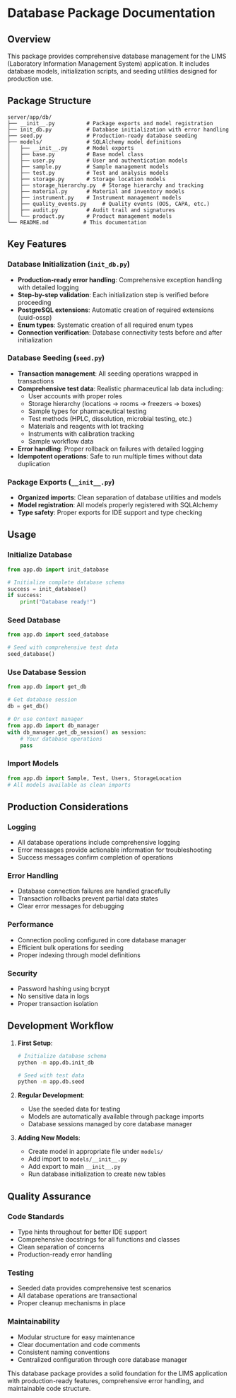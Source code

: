 # Database Package Documentation

## Overview

This package provides comprehensive database management for the LIMS (Laboratory Information Management System) application. It includes database models, initialization scripts, and seeding utilities designed for production use.

## Package Structure

```
server/app/db/
├── __init__.py          # Package exports and model registration
├── init_db.py           # Database initialization with error handling
├── seed.py              # Production-ready database seeding
├── models/              # SQLAlchemy model definitions
│   ├── __init__.py      # Model exports
│   ├── base.py          # Base model class
│   ├── user.py          # User and authentication models
│   ├── sample.py        # Sample management models
│   ├── test.py          # Test and analysis models
│   ├── storage.py       # Storage location models
│   ├── storage_hierarchy.py  # Storage hierarchy and tracking
│   ├── material.py      # Material and inventory models
│   ├── instrument.py    # Instrument management models
│   ├── quality_events.py     # Quality events (OOS, CAPA, etc.)
│   ├── audit.py         # Audit trail and signatures
│   └── product.py       # Product management models
└── README.md           # This documentation
```

## Key Features

### Database Initialization (`init_db.py`)
- **Production-ready error handling**: Comprehensive exception handling with detailed logging
- **Step-by-step validation**: Each initialization step is verified before proceeding
- **PostgreSQL extensions**: Automatic creation of required extensions (uuid-ossp)
- **Enum types**: Systematic creation of all required enum types
- **Connection verification**: Database connectivity tests before and after initialization

### Database Seeding (`seed.py`)
- **Transaction management**: All seeding operations wrapped in transactions
- **Comprehensive test data**: Realistic pharmaceutical lab data including:
  - User accounts with proper roles
  - Storage hierarchy (locations → rooms → freezers → boxes)
  - Sample types for pharmaceutical testing
  - Test methods (HPLC, dissolution, microbial testing, etc.)
  - Materials and reagents with lot tracking
  - Instruments with calibration tracking
  - Sample workflow data
- **Error handling**: Proper rollback on failures with detailed logging
- **Idempotent operations**: Safe to run multiple times without data duplication

### Package Exports (`__init__.py`)
- **Organized imports**: Clean separation of database utilities and models
- **Model registration**: All models properly registered with SQLAlchemy
- **Type safety**: Proper exports for IDE support and type checking

## Usage

### Initialize Database
```python
from app.db import init_database

# Initialize complete database schema
success = init_database()
if success:
    print("Database ready!")
```

### Seed Database
```python
from app.db import seed_database

# Seed with comprehensive test data
seed_database()
```

### Use Database Session
```python
from app.db import get_db

# Get database session
db = get_db()

# Or use context manager
from app.db import db_manager
with db_manager.get_db_session() as session:
    # Your database operations
    pass
```

### Import Models
```python
from app.db import Sample, Test, Users, StorageLocation
# All models available as clean imports
```

## Production Considerations

### Logging
- All database operations include comprehensive logging
- Error messages provide actionable information for troubleshooting
- Success messages confirm completion of operations

### Error Handling
- Database connection failures are handled gracefully
- Transaction rollbacks prevent partial data states
- Clear error messages for debugging

### Performance
- Connection pooling configured in core database manager
- Efficient bulk operations for seeding
- Proper indexing through model definitions

### Security
- Password hashing using bcrypt
- No sensitive data in logs
- Proper transaction isolation

## Development Workflow

1. **First Setup**:
   ```bash
   # Initialize database schema
   python -m app.db.init_db
   
   # Seed with test data
   python -m app.db.seed
   ```

2. **Regular Development**:
   - Use the seeded data for testing
   - Models are automatically available through package imports
   - Database sessions managed by core database manager

3. **Adding New Models**:
   - Create model in appropriate file under `models/`
   - Add import to `models/__init__.py`
   - Add export to main `__init__.py`
   - Run database initialization to create new tables

## Quality Assurance

### Code Standards
- Type hints throughout for better IDE support
- Comprehensive docstrings for all functions and classes
- Clean separation of concerns
- Production-ready error handling

### Testing
- Seeded data provides comprehensive test scenarios
- All database operations are transactional
- Proper cleanup mechanisms in place

### Maintainability
- Modular structure for easy maintenance
- Clear documentation and code comments
- Consistent naming conventions
- Centralized configuration through core database manager

This database package provides a solid foundation for the LIMS application with production-ready features, comprehensive error handling, and maintainable code structure.
